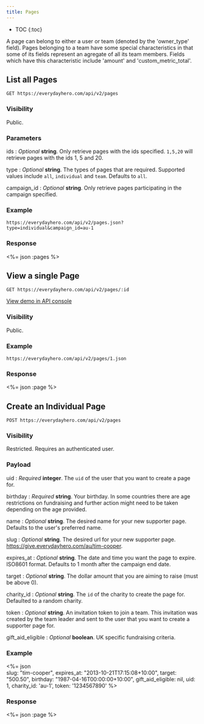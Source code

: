 ```yaml
---
title: Pages
---
```


* TOC
{:toc}

A page can belong to either a user or team (denoted by the 'owner_type' field).
Pages belonging to a team have some special characteristics in that some of its
fields represent an agregate of all its team members. Fields which have this
characteristic include 'amount' and 'custom_metric_total'.

## List all Pages

    GET https://everydayhero.com/api/v2/pages

### Visibility

Public.

### Parameters

ids
: _Optional_ **string**. Only retrieve pages with the ids specified.
`1,5,20` will retrieve pages with the ids 1, 5 and 20.

type
: _Optional_ **string**. The types of pages that are required. Supported
values include `all`, `individual` and `team`. Defaults to `all`.

campaign_id
: _Optional_ **string**. Only retrieve pages participating in the
campaign specified.

### Example

    https://everydayhero.com/api/v2/pages.json?type=individual&campaign_id=au-1

### Response

<%= json :pages %>

## View a single Page

    GET https://everydayhero.com/api/v2/pages/:id

[View demo in API console](/console/?query=pages/1.json)

### Visibility

Public.

### Example

    https://everydayhero.com/api/v2/pages/1.json

### Response

<%= json :page %>

## Create an Individual Page

    POST https://everydayhero.com/api/v2/pages

### Visibility

Restricted. Requires an authenticated user.

### Payload

uid
: _Required_ **integer**. The `uid` of the user that you want to create
a page for.

birthday
: _Required_ **string**. Your birthday. In some countries there are age
restrictions on fundraising and further action might need to be taken
depending on the age provided.

name
: _Optional_ **string**. The desired name for your new supporter page.
Defaults to the user's preferred name.

slug
: _Optional_ **string**. The desired url for your new supporter page.
https://give.everydayhero.com/au/tim-cooper.

expires_at
: _Optional_ **string**. The date and time you want the page to
expire. ISO8601 format. Defaults to 1 month after the campaign end date.

target
: _Optional_ **string**. The dollar amount that you are aiming to raise (must be above 0).

charity_id
: _Optional_ **string**. The `id` of the charity to create the page for.
Defaulted to a random charity.

token
: _Optional_ **string**. An invitation token to join a team. This
invitation was created by the team leader and sent to the user that you
want to create a supporter page for.

gift_aid_eligible
: _Optional_ **boolean**. UK specific fundraising criteria.

### Example

<%= json \
  slug: "tim-cooper",
  expires_at: "2013-10-21T17:15:08+10:00",
  target: "500.50",
  birthday: "1987-04-16T00:00:00+10:00",
  gift_aid_eligible: nil,
  uid: 1,
  charity_id: 'au-1',
  token: '1234567890'
%>

### Response

<%= json :page %>
